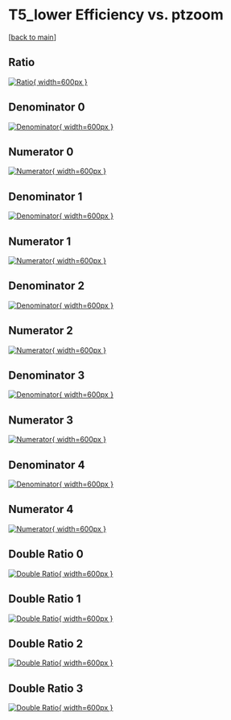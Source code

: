 # T5_lower Efficiency vs. ptzoom

[[back to main](./)]



## Ratio

[![Ratio](../mtv/var/T5_lower_base_321_0_eff_ptzoom.png){ width=600px }](../mtv/var/T5_lower_base_321_0_eff_ptzoom.pdf)

## Denominator 0

[![Denominator](../mtv/den/T5_lower_base_321_0_eff_ptzoom_den0.png){ width=600px }](../mtv/den/T5_lower_base_321_0_eff_ptzoom_den0.pdf)

## Numerator 0

[![Numerator](../mtv/num/T5_lower_base_321_0_eff_ptzoom_num0.png){ width=600px }](../mtv/num/T5_lower_base_321_0_eff_ptzoom_num0.pdf)

## Denominator 1

[![Denominator](../mtv/den/T5_lower_base_321_0_eff_ptzoom_den1.png){ width=600px }](../mtv/den/T5_lower_base_321_0_eff_ptzoom_den1.pdf)

## Numerator 1

[![Numerator](../mtv/num/T5_lower_base_321_0_eff_ptzoom_num1.png){ width=600px }](../mtv/num/T5_lower_base_321_0_eff_ptzoom_num1.pdf)

## Denominator 2

[![Denominator](../mtv/den/T5_lower_base_321_0_eff_ptzoom_den2.png){ width=600px }](../mtv/den/T5_lower_base_321_0_eff_ptzoom_den2.pdf)

## Numerator 2

[![Numerator](../mtv/num/T5_lower_base_321_0_eff_ptzoom_num2.png){ width=600px }](../mtv/num/T5_lower_base_321_0_eff_ptzoom_num2.pdf)

## Denominator 3

[![Denominator](../mtv/den/T5_lower_base_321_0_eff_ptzoom_den3.png){ width=600px }](../mtv/den/T5_lower_base_321_0_eff_ptzoom_den3.pdf)

## Numerator 3

[![Numerator](../mtv/num/T5_lower_base_321_0_eff_ptzoom_num3.png){ width=600px }](../mtv/num/T5_lower_base_321_0_eff_ptzoom_num3.pdf)

## Denominator 4

[![Denominator](../mtv/den/T5_lower_base_321_0_eff_ptzoom_den4.png){ width=600px }](../mtv/den/T5_lower_base_321_0_eff_ptzoom_den4.pdf)

## Numerator 4

[![Numerator](../mtv/num/T5_lower_base_321_0_eff_ptzoom_num4.png){ width=600px }](../mtv/num/T5_lower_base_321_0_eff_ptzoom_num4.pdf)

## Double Ratio 0

[![Double Ratio](../mtv/ratio/T5_lower_base_321_0_eff_ptzoom_ratio0.png){ width=600px }](../mtv/ratio/T5_lower_base_321_0_eff_ptzoom_ratio0.pdf)

## Double Ratio 1

[![Double Ratio](../mtv/ratio/T5_lower_base_321_0_eff_ptzoom_ratio1.png){ width=600px }](../mtv/ratio/T5_lower_base_321_0_eff_ptzoom_ratio1.pdf)

## Double Ratio 2

[![Double Ratio](../mtv/ratio/T5_lower_base_321_0_eff_ptzoom_ratio2.png){ width=600px }](../mtv/ratio/T5_lower_base_321_0_eff_ptzoom_ratio2.pdf)

## Double Ratio 3

[![Double Ratio](../mtv/ratio/T5_lower_base_321_0_eff_ptzoom_ratio3.png){ width=600px }](../mtv/ratio/T5_lower_base_321_0_eff_ptzoom_ratio3.pdf)

